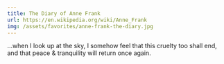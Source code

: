 ```yaml
---
title: The Diary of Anne Frank
url: https://en.wikipedia.org/wiki/Anne_Frank
img: /assets/favorites/anne-frank-the-diary.jpg
---
```


...when I look up at the sky, I somehow feel that this cruelty too shall end, and that peace & tranquility will return once again.
